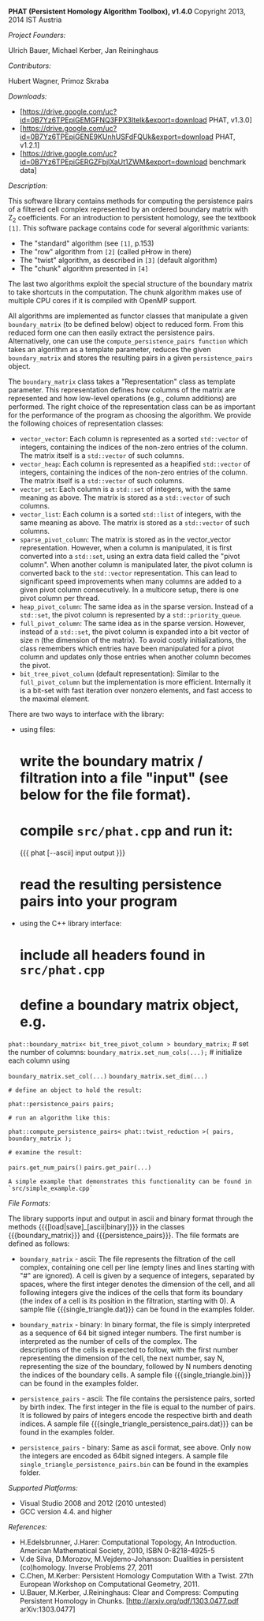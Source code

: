 **PHAT (Persistent Homology Algorithm Toolbox), v1.4.0**
Copyright 2013, 2014 IST Austria

*Project Founders:*

Ulrich Bauer, Michael Kerber, Jan Reininghaus

*Contributors:*

Hubert Wagner, Primoz Skraba

*Downloads:*
  * [https://drive.google.com/uc?id=0B7Yz6TPEpiGEMGFNQ3FPX3ltelk&export=download PHAT, v1.3.0]
  * [https://drive.google.com/uc?id=0B7Yz6TPEpiGENE9KUnhUSFdFQUk&export=download PHAT, v1.2.1]
  * [https://drive.google.com/uc?id=0B7Yz6TPEpiGERGZFbjlXaUt1ZWM&export=download benchmark data]

*Description:*

This software library contains methods for computing the persistence pairs of a 
filtered cell complex represented by an ordered boundary matrix with Z<sub>2</sub> coefficients. 
For an introduction to persistent homology, see the textbook `[1]`. This software package
contains code for several algorithmic variants:

  * The "standard" algorithm (see `[1]`, p.153)
  * The "row" algorithm from `[2]` (called pHrow in there)
  * The "twist" algorithm, as described in `[3]` (default algorithm)
  * The "chunk" algorithm presented in `[4]` 

The last two algorithms exploit the special structure of the boundary matrix
to take shortcuts in the computation. The chunk algorithm makes use of multiple 
CPU cores if it is compiled with OpenMP support.

All algorithms are implemented as functor classes that manipulate a given `boundary_matrix` (to be defined below) object to reduced form. 
From this reduced form one can then easily extract the persistence pairs. 
Alternatively, one can use the `compute_persistence_pairs function` which takes an algorithm as a template parameter, reduces the given `boundary_matrix` and stores the resulting pairs in a given `persistence_pairs` object.

The `boundary_matrix` class takes a "Representation" class as template parameter. This representation defines
how columns of the matrix are represented and how low-level operations 
(e.g., column additions) are performed. The right choice of the representation
class can be as important for the performance of the program as choosing the
algorithm. We provide the following choices of representation classes:

  * `vector_vector`: Each column is represented as a sorted `std::vector` of integers, containing the indices of the non-zero entries of the column. The matrix itself is a `std::vector` of such columns.
  * `vector_heap`: Each column is represented as a heapified `std::vector` of integers, containing the indices of the non-zero entries of the column. The matrix itself is a `std::vector` of such columns.
  * `vector_set`: Each column is a `std::set` of integers, with the same meaning as above. The matrix is stored as a `std::vector` of such columns.
  * `vector_list`: Each column is a sorted `std::list` of integers, with the same meaning as above. The matrix is stored as a `std::vector` of such columns.
  * `sparse_pivot_column`: The matrix is stored as in the vector_vector representation. However, when a column is manipulated, it is first  converted into a `std::set`, using an extra data field called the "pivot column".  When another column is manipulated later, the pivot column is converted back to  the `std::vector` representation. This can lead to significant speed improvements when many columns  are added to a given pivot column consecutively. In a multicore setup, there is one pivot column per thread.
  * `heap_pivot_column`: The same idea as in the sparse version. Instead of a `std::set`, the pivot column is represented by a `std::priority_queue`. 
  * `full_pivot_column`: The same idea as in the sparse version. However, instead of a `std::set`, the pivot column is expanded into a bit vector of size n (the dimension of the matrix). To avoid costly initializations, the class remembers which entries have been manipulated for a pivot column and updates only those entries when another column becomes the pivot.
  * `bit_tree_pivot_column` (default representation): Similar to the `full_pivot_column` but the implementation is more efficient. Internally it is a bit-set with fast iteration over nonzero elements, and fast access to the maximal element. 
  
There are two ways to interface with the library:

  * using files: 
    # write the boundary matrix / filtration into a file "input" (see below for the file format). 
    # compile `src/phat.cpp` and run it:
    {{{
    phat [--ascii] input output
    }}} 
    # read the resulting persistence pairs into your program 

  * using the C++ library interface:
    # include all headers found in `src/phat.cpp`
    # define a boundary matrix object, e.g. 
`phat::boundary_matrix< bit_tree_pivot_column > boundary_matrix;`
    # set the number of columns:
`boundary_matrix.set_num_cols(...);`
    # initialize each column using 

`boundary_matrix.set_col(...)`
`boundary_matrix.set_dim(...)`

    # define an object to hold the result:

`phat::persistence_pairs pairs;`

    # run an algorithm like this:

`phat::compute_persistence_pairs< phat::twist_reduction >( pairs, boundary_matrix );`

    # examine the result: 

`pairs.get_num_pairs()`
`pairs.get_pair(...)`

 	
    A simple example that demonstrates this functionality can be found in `src/simple_example.cpp`

*File Formats:*

The library supports input and output in ascii and binary format
through the methods {{{[load|save]_[ascii|binary]}}} in the classes {{{boundary_matrix}}} 
and {{{persistence_pairs}}}. The file formats are defined as follows:

* `boundary_matrix` - ascii:
	The file represents the filtration of the cell complex, containing one cell 
	per line (empty lines and lines starting with "#" are ignored). A cell is given by 
	a sequence of integers, separated by spaces, where the first integer denotes the
	dimension of the cell, and all following integers give the indices
	of the cells that form its boundary (the index of a cell is its position 
	in the filtration, starting with 0). 
	A sample file {{{single_triangle.dat}}} can be found in the examples folder.

* `boundary_matrix` - binary:
	In binary format, the file is simply interpreted as a sequence of 64 bit signed integer 
	numbers. The first number is interpreted as the number of cells of the complex. The 	
	descriptions of the cells is expected to follow, with the first number representing the 
	dimension of the cell, the next number, say N, representing the size of the boundary, 
	followed by N numbers denoting the indices of the boundary cells. 
	A sample file {{{single_triangle.bin}}} can be found in the examples folder.

* `persistence_pairs` - ascii: 
	The file contains the persistence pairs, sorted by birth index. The first integer in the
	file is equal to the number of pairs. It is followed by pairs of integers encode the 
	respective birth and death indices. 
	A sample file {{{single_triangle_persistence_pairs.dat}}} can be found in the examples folder.

* `persistence_pairs` - binary: 
	Same as ascii format, see above. Only now the integers are encoded as 64bit signed integers.
	A sample file `single_triangle_persistence_pairs.bin` can be found in the examples folder.

*Supported Platforms:*
  * Visual Studio 2008 and 2012 (2010 untested)
  * GCC version 4.4. and higher

*References:*

  * H.Edelsbrunner, J.Harer: Computational Topology, An Introduction. American Mathematical Society, 2010, ISBN 0-8218-4925-5
  * V.de Silva, D.Morozov, M.Vejdemo-Johansson: Dualities in persistent (co)homology. Inverse Problems 27, 2011
  * C.Chen, M.Kerber: Persistent Homology Computation With a Twist. 27th European Workshop on Computational Geometry, 2011.
  * U.Bauer, M.Kerber, J.Reininghaus: Clear and Compress: Computing Persistent Homology in Chunks. [http://arxiv.org/pdf/1303.0477.pdf arXiv:1303.0477]
